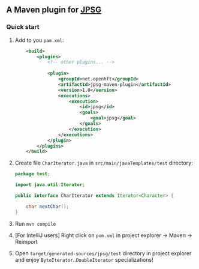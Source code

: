 ## A Maven plugin for [JPSG](https://github.com/OpenHFT/Koloboke/tree/master/jpsg)

### Quick start

1. Add to you `pam.xml`:
    ```xml
        <build>
            <plugins>
                <!-- other plugins... -->
                
                <plugin>
                    <groupId>net.openhft</groupId>
                    <artifactId>jpsg-maven-plugin</artifactId>
                    <version>1.0</version>
                    <executions>
                        <execution>
                            <id>jpsg</id>
                            <goals>
                                <goal>jpsg</goal>
                            </goals>
                        </execution>
                    </executions>
                </plugin>
            </plugins>
        </build>
    ```
    
2. Create file `CharIterator.java` in `src/main/javaTemplates/test` directory:
    ```java
    package test;
    
    import java.util.Iterator;
    
    public interface CharIterator extends Iterator<Character> {
    
        char nextChar();
    }
    ```
    
3. Run `mvn compile`

4. [For IntelliJ users] Right click on `pom.xml` in project explorer &rarr; Maven &rarr; Reimport

5. Open `target/generated-sources/jpsg/test` directory in project explorer and enjoy
`ByteIterator`..`DoubleIterator` specializations!

